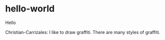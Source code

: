 # hello-world

Hello

Christian-Carrizales: I like to draw graffiti.
There are many styles of graffiti.
